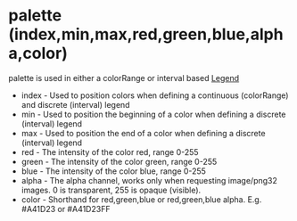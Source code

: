 palette (index,min,max,red,green,blue,alpha,color)
==================================================

palette is used in either a colorRange or interval based [Legend](Legend.md)

-   index - Used to position colors when defining a continuous
    (colorRange) and discrete (interval) legend
-   min - Used to position the beginning of a color when defining a
    discrete (interval) legend
-   max - Used to position the end of a color when defining a discrete
    (interval) legend
-   red - The intensity of the color red, range 0-255
-   green - The intensity of the color green, range 0-255
-   blue - The intensity of the color blue, range 0-255
-   alpha - The alpha channel, works only when requesting image/png32
    images. 0 is transparent, 255 is opaque (visible).
-   color - Shorthand for red,green,blue or red,green,blue alpha. E.g.
    \#A41D23 or \#A41D23FF

